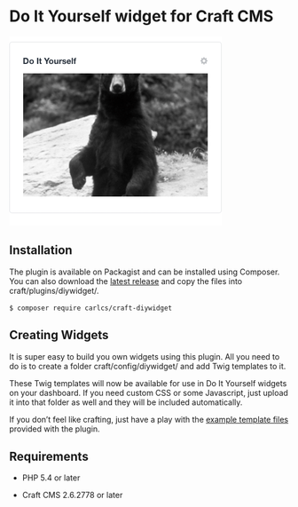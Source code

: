 # Do It Yourself widget for Craft CMS

![Do It Yourself](https://github.com/carlcs/craft-diywidget/blob/master/resources/screenshot.png)

## Installation

The plugin is available on Packagist and can be installed using Composer. You can also download the [latest release][0] and copy the files into craft/plugins/diywidget/.

```
$ composer require carlcs/craft-diywidget
```

## Creating Widgets

It is super easy to build you own widgets using this plugin. All you need to do is to create a folder craft/config/diywidget/ and add Twig templates to it.

These Twig templates will now be available for use in Do It Yourself widgets on your dashboard. If you need custom CSS or some Javascript, just upload it into that folder as well and they will be included automatically.

If you don’t feel like crafting, just have a play with the [example template files][1]  provided with the plugin.

## Requirements

- PHP 5.4 or later
- Craft CMS 2.6.2778 or later


  [0]: https://github.com/carlcs/craft-diywidget/releases/latest
  [1]: _examples/
